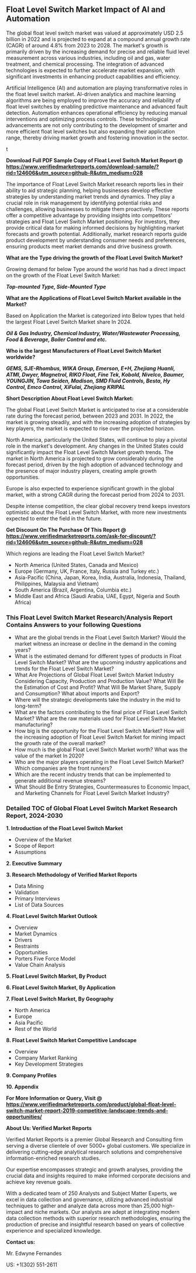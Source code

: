 <h2>Float Level Switch Market Impact of AI and Automation</h2><p>The global float level switch market was valued at approximately USD 2.5 billion in 2022 and is projected to expand at a compound annual growth rate (CAGR) of around 4.8% from 2023 to 2028. The market's growth is primarily driven by the increasing demand for precise and reliable fluid level measurement across various industries, including oil and gas, water treatment, and chemical processing. The integration of advanced technologies is expected to further accelerate market expansion, with significant investments in enhancing product capabilities and efficiency.</p><p>Artificial Intelligence (AI) and automation are playing transformative roles in the float level switch market. AI-driven analytics and machine learning algorithms are being employed to improve the accuracy and reliability of float level switches by enabling predictive maintenance and advanced fault detection. Automation enhances operational efficiency by reducing manual interventions and optimizing process controls. These technological advancements are not only contributing to the development of smarter and more efficient float level switches but also expanding their application range, thereby driving market growth and fostering innovation in the sector.</p>t</p><p id="" class=""><strong>Download Full PDF Sample Copy of Float Level Switch Market Report @ <a href="https://www.verifiedmarketreports.com/download-sample/?rid=124606&utm_source=github-R&utm_medium=028" target="_blank">https://www.verifiedmarketreports.com/download-sample/?rid=124606&utm_source=github-R&utm_medium=028</a></strong></p><p>The importance of&nbsp;Float Level Switch Market research reports lies in their ability to aid strategic planning, helping businesses develop effective strategies by understanding market trends and dynamics. They play a crucial role in risk management by identifying potential risks and challenges, allowing businesses to mitigate them proactively. These reports offer a competitive advantage by providing insights into competitors' strategies and Float Level Switch Market positioning. For investors, they provide critical data for making informed decisions by highlighting market forecasts and growth potential. Additionally, market research reports guide product development by understanding consumer needs and preferences, ensuring products meet market demands and drive business growth.</p><p><strong>What are the&nbsp;Type driving the growth of the Float Level Switch Market?</strong></p><p id="" class="">Growing demand for below Type around the world has had a direct impact on the growth of the Float Level Switch Market:</p><em><strong>Top-mounted Type, Side-Mounted Type</strong></em></p><strong>What are the&nbsp;Applications&nbsp;of Float Level Switch Market available in the Market?</strong></p><p id="" class="">Based on Application the Market is categorized into Below types that held the largest Float Level Switch Market share In 2024.</p><em><strong>Oil & Gas Industry, Chemical Industry, Water/Wastewater Processing, Food & Beverage, Boiler Control and etc.</strong></em></p><strong>Who is the largest Manufacturers of Float Level Switch Market worldwide?</strong></p><p><em><strong>GEMS, SJE-Rhombus, WIKA Group, Emerson, E+H, Zhejiang Huanli, ATMI, Dwyer, Magnetrol, RIKO Float, Fine Tek, Kobold, Nivelco, Baumer, YOUNGJIN, Towa Seiden, Madison, SMD Fluid Controls, Besta, Hy Control, Emco Control, XiFulai, Zhejiang KRIPAL</strong></em></p><p id="" class=""><strong>Short Description About Float Level Switch Market:</strong></p><p>The global Float Level Switch Market is anticipated to rise at a considerable rate during the forecast period, between 2023 and 2031. In 2022, the market is growing steadily, and with the increasing adoption of strategies by key players, the market is expected to rise over the projected horizon.</p><p>North America, particularly the United States, will continue to play a pivotal role in the market's development. Any changes in the United States could significantly impact the Float Level Switch Market growth trends. The market in North America is projected to grow considerably during the forecast period, driven by the high adoption of advanced technology and the presence of major industry players, creating ample growth opportunities.</p><p>Europe is also expected to experience significant growth in the global market, with a strong CAGR during the forecast period from 2024 to 2031.</p><p>Despite intense competition, the clear global recovery trend keeps investors optimistic about the Float Level Switch Market, with more new investments expected to enter the field in the future.</p><p id="" class=""><strong>Get Discount On The Purchase Of This Report @ <a href="https://www.verifiedmarketreports.com/ask-for-discount/?rid=124606&utm_source=github-R&utm_medium=028" target="_blank">https://www.verifiedmarketreports.com/ask-for-discount/?rid=124606&utm_source=github-R&utm_medium=028</a></strong></p>Which regions are leading the Float Level Switch Market?</p><ul><li>North America (United States, Canada and Mexico)</li><li>Europe (Germany, UK, France, Italy, Russia and Turkey etc.)</li><li>Asia-Pacific (China, Japan, Korea, India, Australia, Indonesia, Thailand, Philippines, Malaysia and Vietnam)</li><li>South America (Brazil, Argentina, Columbia etc.)</li><li>Middle East and Africa (Saudi Arabia, UAE, Egypt, Nigeria and South Africa)</li></ul><h3 id="" class="">This Float Level Switch Market Research/Analysis Report Contains Answers to your following Questions</h3><ul><li>What are the global trends in the Float Level Switch Market? Would the market witness an increase or decline in the demand in the coming years?</li><li>What is the estimated demand for different types of products in Float Level Switch Market? What are the upcoming industry applications and trends for the Float Level Switch Market?</li><li>What Are Projections of Global Float Level Switch Market Industry Considering Capacity, Production and Production Value? What Will Be the Estimation of Cost and Profit? What Will Be Market Share, Supply and Consumption? What about imports and Export?</li><li>Where will the strategic developments take the industry in the mid to long-term?</li><li>What are the factors contributing to the final price of Float Level Switch Market? What are the raw materials used for Float Level Switch Market manufacturing?</li><li>How big is the opportunity for the Float Level Switch Market? How will the increasing adoption of Float Level Switch Market for mining impact the growth rate of the overall market?</li><li>How much is the global Float Level Switch Market worth? What was the value of the market In 2020?</li><li>Who are the major players operating in the Float Level Switch Market? Which companies are the front runners?</li><li>Which are the recent industry trends that can be implemented to generate additional revenue streams?</li><li>What Should Be Entry Strategies, Countermeasures to Economic Impact, and Marketing Channels for Float Level Switch Market Industry?</li></ul><h3 id="" class="">Detailed TOC of Global Float Level Switch Market Research Report, 2024-2030</h3><p id="" class=""><strong>1. Introduction of the Float Level Switch Market</strong></p><ul><li>Overview of the Market</li><li>Scope of Report</li><li>Assumptions</li></ul><p id="" class=""><strong>2. Executive Summary</strong></p><p id="" class=""><strong>3. Research Methodology of Verified Market Reports</strong></p><ul><li>Data Mining</li><li>Validation</li><li>Primary Interviews</li><li>List of Data Sources</li></ul><p id="" class=""><strong>4. Float Level Switch Market Outlook</strong></p><ul><li>Overview</li><li>Market Dynamics</li><li>Drivers</li><li>Restraints</li><li>Opportunities</li><li>Porters Five Force Model</li><li>Value Chain Analysis</li></ul><p id="" class=""><strong>5. Float Level Switch Market, By Product</strong></p><p id="" class=""><strong>6. Float Level Switch Market, By Application</strong></p><p id="" class=""><strong>7. Float Level Switch Market, By Geography</strong></p><ul><li>North America</li><li>Europe</li><li>Asia Pacific</li><li>Rest of the World</li></ul><p id="" class=""><strong>8. Float Level Switch Market Competitive Landscape</strong></p><ul><li>Overview</li><li>Company Market Ranking</li><li>Key Development Strategies</li></ul><p id="" class=""><strong>9. Company Profiles</strong></p><p id="" class=""><strong>10. Appendix</strong></p><p id="" class=""><strong>For More Information or Query, Visit @ <a href="https://www.verifiedmarketreports.com/product/global-float-level-switch-market-report-2019-competitive-landscape-trends-and-opportunities/" target="_blank">https://www.verifiedmarketreports.com/product/global-float-level-switch-market-report-2019-competitive-landscape-trends-and-opportunities/</a></strong></p><p id="" class=""><strong>About Us: Verified Market Reports</strong></p><p id="" class="">Verified Market Reports is a premier Global Research and Consulting firm serving a diverse clientele of over 5000+ global customers. We specialize in delivering cutting-edge analytical research solutions and comprehensive information-enriched research studies.</p><p id="" class="">Our expertise encompasses strategic and growth analyses, providing the crucial data and insights required to make informed corporate decisions and achieve key revenue goals.</p><p id="" class="">With a dedicated team of 250 Analysts and Subject Matter Experts, we excel in data collection and governance, utilizing advanced industrial techniques to gather and analyze data across more than 25,000 high-impact and niche markets. Our analysts are adept at integrating modern data collection methods with superior research methodologies, ensuring the production of precise and insightful research based on years of collective experience and specialized knowledge.</p><p id="" class=""><strong>Contact us:</strong></p><p id="" class="">Mr. Edwyne Fernandes</p><p id="" class="">US: +1(302) 551-2611</p>